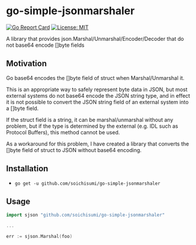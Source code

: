 # go-simple-jsonmarshaler

[![Go Report Card](https://goreportcard.com/badge/github.com/soichisumi/go-simple-jsonmarshaler)](https://goreportcard.com/report/github.com/soichisumi/go-simple-jsonmarshaler) [![License: MIT](https://img.shields.io/badge/License-MIT-yellow.svg)](https://opensource.org/licenses/MIT)

A library that provides json.Marshal/Unmarshal/Encoder/Decoder that do not base64 encode []byte fields

## Motivation

Go base64 encodes the []byte field of struct when Marshal/Unmarshal it.

This is an appropriate way to safely represent byte data in JSON, but most external systems do not base64 encode the JSON string type, and in effect it is not possible to convert the JSON string field of an external system into a []byte field.

If the struct field is a string, it can be marshal/unmarshal without any problem, but if the type is determined by the external (e.g. IDL such as Protocol Buffers), this method cannot be used.

As a workaround for this problem, I have created a library that converts the []byte field of struct to JSON without base64 encoding.

## Installation

* `go get -u github.com/soichisumi/go-simple-jsonmarshaler`

## Usage

```go
import sjson "github.com/soichisumi/go-simple-jsonmarshaler"

...

err := sjson.Marshal(foo)
```

<!-- ## How it works-->

